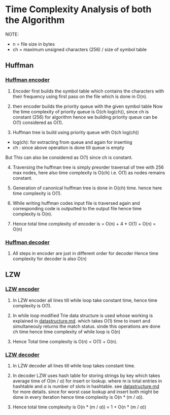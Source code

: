 # Time Complexity Analysis of both the Algorithm

NOTE: 
* n = file size in bytes
* ch = maximum unsigned characters (256) / size of symbol table

## Huffman

### [Huffman encoder](./huffman/encoder.c)  

1. Encoder first builds the symbol table which contains the characters 
with their frequency using first pass on the file which is done in 
O(n). 

2. then encoder builds the priority queue with the given symbol table
Now the time complexity of priority queue is O(ch log(ch)), since ch is
constant (256) for algorithm hence we building priority queue can be O(1) 
considered as O(1).


3. Huffman tree is build using priority queue with O(ch log(ch))
* log(ch): for extracting from queue and again for inserting
* ch : since above operation is done till queue is empty

But This can also be considered as O(1) since ch is constant.

4. Traversing the huffman tree is simply preorder traversal of tree 
with 256 max nodes, here also time complexity is O(ch) i.e. O(1) as nodes 
remains constant.

5. Generation of canonical huffman tree is done in O(ch) time. hence here 
time complexity is O(1).

6. While writing huffman codes input file is traversed again and
corresponding code is outputted to the output file hence time complexity is
O(n).

7. Hence total time complexity of encoder is 
     = O(n) + 4 * O(1) + O(n)
     = O(n)

### [Huffman decoder](huffman/decoder.c)
1. All steps in encoder are just in different order for decoder 
Hence time complexity for decoder is also O(n)


## LZW

### [LZW encoder](LZW/lzw_encoder.c)
1. In LZW encoder all lines till while loop take constant time, hence time
complexity is O(1).

2. In while loop modified Trie data structure is used whose working 
is explained in [datastructure.md](datastructure.md). which takes 
O(1) time to insert and simultaneouly returns the match status.
sinde this operations are done ch time hence time complexity of while loop is 
O(n)

3. Hence Total time complexity is O(n) = O(1) + O(n).

### [LZW decoder](LZW/lzw_decoder.c)
1. In LZW decoder all lines till while loop takes constant time.

2. In decoder LZW uses hash table for storing strings by key
which takes average time of O(m / _&alpha;_) for insert or lookup. where 
m is total entries in hashtable and _&alpha;_ is number of slots in hashtable.
see [datastructure.md](datastructure.md) for more details. since for worst case
lookup and insert both might be done in every iteration hence time complexity
is O(n * (m / _&alpha;_)).

3. Hence total time complexity is 
O(n * (m / _&alpha;_)) = 1 + O(n * (m / _&alpha;_))












